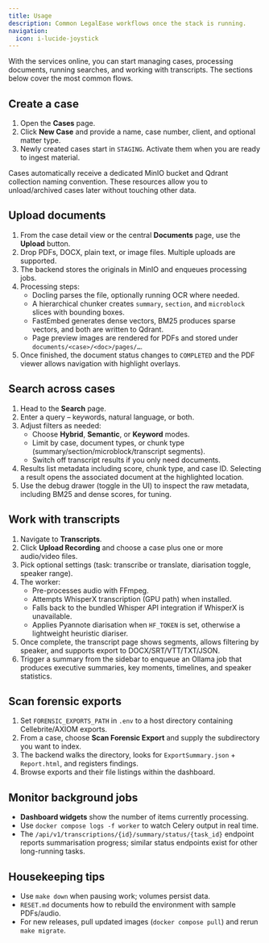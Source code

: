 ```yaml
---
title: Usage
description: Common LegalEase workflows once the stack is running.
navigation:
  icon: i-lucide-joystick
---
```


With the services online, you can start managing cases, processing documents, running searches, and working with transcripts. The sections below cover the most common flows.

## Create a case

1. Open the **Cases** page.
2. Click **New Case** and provide a name, case number, client, and optional matter type.
3. Newly created cases start in `STAGING`. Activate them when you are ready to ingest material.

Cases automatically receive a dedicated MinIO bucket and Qdrant collection naming convention. These resources allow you to unload/archived cases later without touching other data.

## Upload documents

1. From the case detail view or the central **Documents** page, use the **Upload** button.
2. Drop PDFs, DOCX, plain text, or image files. Multiple uploads are supported.
3. The backend stores the originals in MinIO and enqueues processing jobs.
4. Processing steps:
   - Docling parses the file, optionally running OCR where needed.
   - A hierarchical chunker creates `summary`, `section`, and `microblock` slices with bounding boxes.
   - FastEmbed generates dense vectors, BM25 produces sparse vectors, and both are written to Qdrant.
   - Page preview images are rendered for PDFs and stored under `documents/<case>/<doc>/pages/…`.
5. Once finished, the document status changes to `COMPLETED` and the PDF viewer allows navigation with highlight overlays.

## Search across cases

1. Head to the **Search** page.
2. Enter a query – keywords, natural language, or both.
3. Adjust filters as needed:
   - Choose **Hybrid**, **Semantic**, or **Keyword** modes.
   - Limit by case, document types, or chunk type (summary/section/microblock/transcript segments).
   - Switch off transcript results if you only need documents.
4. Results list metadata including score, chunk type, and case ID. Selecting a result opens the associated document at the highlighted location.
5. Use the debug drawer (toggle in the UI) to inspect the raw metadata, including BM25 and dense scores, for tuning.

## Work with transcripts

1. Navigate to **Transcripts**.
2. Click **Upload Recording** and choose a case plus one or more audio/video files.
3. Pick optional settings (task: transcribe or translate, diarisation toggle, speaker range).
4. The worker:
   - Pre-processes audio with FFmpeg.
   - Attempts WhisperX transcription (GPU path) when installed.
   - Falls back to the bundled Whisper API integration if WhisperX is unavailable.
   - Applies Pyannote diarisation when `HF_TOKEN` is set, otherwise a lightweight heuristic diariser.
5. Once complete, the transcript page shows segments, allows filtering by speaker, and supports export to DOCX/SRT/VTT/TXT/JSON.
6. Trigger a summary from the sidebar to enqueue an Ollama job that produces executive summaries, key moments, timelines, and speaker statistics.

## Scan forensic exports

1. Set `FORENSIC_EXPORTS_PATH` in `.env` to a host directory containing Cellebrite/AXIOM exports.
2. From a case, choose **Scan Forensic Export** and supply the subdirectory you want to index.
3. The backend walks the directory, looks for `ExportSummary.json` + `Report.html`, and registers findings.
4. Browse exports and their file listings within the dashboard.

## Monitor background jobs

- **Dashboard widgets** show the number of items currently processing.
- Use `docker compose logs -f worker` to watch Celery output in real time.
- The `/api/v1/transcriptions/{id}/summary/status/{task_id}` endpoint reports summarisation progress; similar status endpoints exist for other long-running tasks.

## Housekeeping tips

- Use `make down` when pausing work; volumes persist data.
- `RESET.md` documents how to rebuild the environment with sample PDFs/audio.
- For new releases, pull updated images (`docker compose pull`) and rerun `make migrate`.
